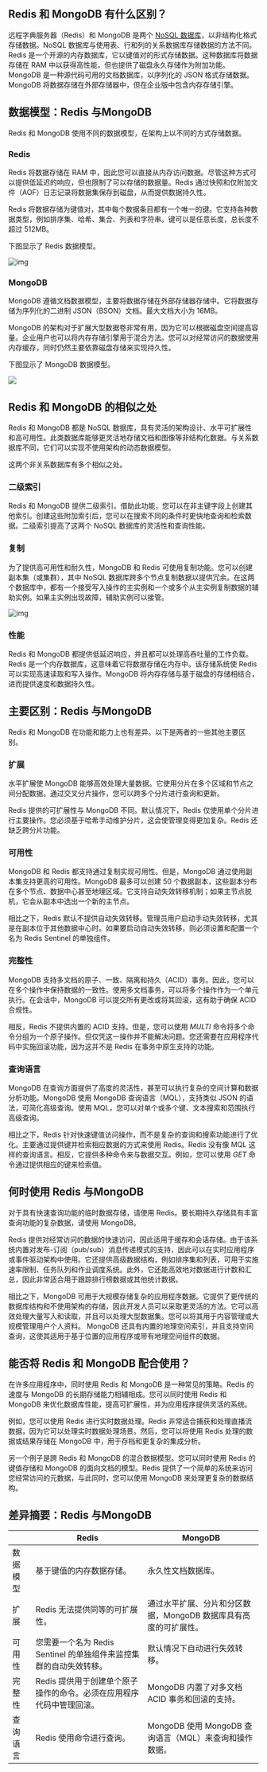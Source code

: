## Redis 和 MongoDB 有什么区别？

远程字典服务器（Redis）和 MongoDB 是两个 [NoSQL 数据库](https://aws.amazon.com/nosql/)，以非结构化格式存储数据。NoSQL 数据库与使用表、行和列的关系数据库存储数据的方法不同。Redis 是一个开源的内存数据库，它以键值对的形式存储数据。这种数据库将数据存储在 RAM 中以获得高性能，但也提供了磁盘永久存储作为附加功能。MongoDB 是一种源代码可用的文档数据库，以序列化的 JSON 格式存储数据。MongoDB 将数据存储在外部存储器中，但在企业版中包含内存存储引擎。

## 数据模型：Redis 与MongoDB

Redis 和 MongoDB 使用不同的数据模型，在架构上以不同的方式存储数据。 

### **Redis**

Redis 将数据存储在 RAM 中，因此您可以直接从内存访问数据。尽管这种方式可以提供低延迟的响应，但也限制了可以存储的数据量。Redis 通过快照和仅附加文件（AOF）日志记录将数据集保存到磁盘，从而提供数据持久性。 

Redis 将数据存储为键值对，其中每个数据条目都有一个唯一的键。它支持各种数据类型，例如排序集、哈希、集合、列表和字符串。键可以是任意长度，总长度不超过 512MB。

下图显示了 Redis 数据模型。

 ![img](https://raw.githubusercontent.com/PeipengWang/picture/master/mongdbexamDataModel.png)

### **MongoDB**

MongoDB 遵循文档数据模型，主要将数据存储在外部存储器存储中。它将数据存储为序列化的二进制 JSON（BSON）文档。最大文档大小为 16MB。

MongoDB 的架构对于扩展大型数据卷非常有用，因为它可以根据磁盘空间提高容量。企业用户也可以将内存存储引擎用于混合方法。您可以对经常访问的数据使用内存缓存，同时仍然主要依靠磁盘存储来实现持久性。

下图显示了 MongoDB 数据模型。

![](https://raw.githubusercontent.com/PeipengWang/picture/master/mongdbmongdbScaling-Amazon-DocumentDB-Part-1-a.png)

## Redis 和 MongoDB 的相似之处

Redis 和 MongoDB 都是 NoSQL 数据库，具有灵活的架构设计、水平可扩展性和高可用性。此类数据库能够更灵活地存储文档和图像等非结构化数据。与关系数据库不同，它们可以实现不使用架构的动态数据模型。

这两个非关系数据库有多个相似之处。

### **二级索引**

Redis 和 MongoDB 提供二级索引。借助此功能，您可以在非主键字段上创建其他索引。创建这些附加索引后，您可以在搜索不同的条件时更快地查询和检索数据。二级索引提高了这两个 NoSQL 数据库的灵活性和查询性能。

### **复制**

为了提供高可用性和耐久性，MongoDB 和 Redis 可使用复制功能。您可以创建副本集（或集群），其中 NoSQL 数据库跨多个节点复制数据以提供冗余。在这两个数据库中，都有一个接受写入操作的主实例和一个或多个从主实例复制数据的辅助实例。如果主实例出现故障，辅助实例可以接管。

 ![img](https://raw.githubusercontent.com/PeipengWang/picture/master/mongdbScaling-Amazon-DocumentDB-Part-1-a.png)

### **性能**

Redis 和 MongoDB 都提供低延迟响应，并且都可以处理高吞吐量的工作负载。Redis 是一个内存数据库，这意味着它将数据存储在内存中。该存储系统使 Redis 可以实现高速读取和写入操作。MongoDB 将内存存储与基于磁盘的存储相结合，进而提供速度和数据持久性。 

## 主要区别：Redis 与MongoDB

Redis 和 MongoDB 在功能和能力上也有差异。以下是两者的一些其他主要区别。

### **扩展**

水平扩展使 MongoDB 能够高效处理大量数据。它使用分片在多个区域和节点之间分配数据。通过交叉分片操作，您可以跨多个分片进行查询和更新。

Redis 提供的可扩展性与 MongoDB 不同。默认情况下，Redis 仅使用单个分片进行主要操作。您必须基于哈希手动维护分片，这会使管理变得更加复杂。Redis 还缺乏跨分片功能。 

### **可用性**

MongoDB 和 Redis 都支持通过复制实现可用性。但是，MongoDB 通过使用副本集支持更高的可用性。MongoDB 最多可以创建 50 个数据副本，这些副本分布在多个节点、数据中心甚至地理区域。它支持自动失效转移机制；如果主节点脱机，它会从副本中选出一个新的主节点。 

相比之下，Redis 默认不提供自动失效转移。管理员用户启动手动失效转移，尤其是在副本位于其他数据中心时。如果要启动自动失效转移，则必须设置和配置一个名为 Redis Sentinel 的单独组件。 

### **完整性**

MongoDB 支持多文档的原子、一致、隔离和持久（ACID）事务。因此，您可以在多个操作中保持数据的一致性。使用多文档事务，可以将多个操作作为一个单元执行。在会话中，MongoDB 可以提交所有更改或将其回滚，这有助于确保 ACID 合规性。

相反，Redis 不提供内置的 ACID 支持。但是，您可以使用 *MULTI* 命令将多个命令分组为一个原子操作。但仅凭这一操作并不能解决问题。您还需要在应用程序代码中实施回滚功能，因为这并不是 Redis 在事务中原生支持的功能。 

### **查询语言**

MongoDB 在查询方面提供了高度的灵活性，甚至可以执行复杂的空间计算和数据分析功能。MongoDB 使用 MongoDB 查询语言（MQL），支持类似 JSON 的语法，可简化高级查询。使用 MQL，您可以对单个或多个键、文本搜索和范围执行高级查询。 

相比之下，Redis 针对快速键值访问操作，而不是复杂的查询和搜索功能进行了优化。主要通过提供键并检索相应数据的方式来使用 Redis。Redis 没有像 MQL 这样的查询语言。相反，它提供多种命令来与数据交互。例如，您可以使用 *GET* 命令通过提供相应的键来检索值。 

## 何时使用 Redis 与MongoDB

对于具有快速查询功能的临时数据存储，请使用 Redis。要长期持久存储具有丰富查询功能的复杂数据，请使用 MongoDB。 

Redis 提供对经常访问的数据的快速访问，因此适用于缓存和会话存储。由于该系统内置对发布-订阅（pub/sub）消息传递模式的支持，因此可以在实时应用程序或事件驱动架构中使用。它还提供高级数据结构，例如排序集和列表，可用于实施速率限制、任务队列和作业调度系统。此外，它还能高效地对数据进行计数和汇总，因此非常适合用于跟踪排行榜数据或其他统计数据。

相比之下，MongoDB 可用于大规模存储复杂的应用程序数据。它提供了更传统的数据库结构和不使用架构的存储，因此开发人员可以采取更灵活的方法。它可以高效处理大量写入和读取，并且可以处理大型数据集。您可以将其用于内容管理或大规模管理用户个人资料。 MongoDB 还具有内置的地理空间索引，并且支持空间查询，这使其适用于基于位置的应用程序或带有地理空间组件的数据。

## 能否将 Redis 和 MongoDB 配合使用？

在许多应用程序中，同时使用 Redis 和 MongoDB 是一种常见的策略。Redis 的速度与 MongoDB 的长期存储能力相辅相成。您可以同时使用 Redis 和 MongoDB 来优化数据库性能，提高可扩展性，并为应用程序提供灵活的系统。

例如，您可以使用 Redis 进行实时数据处理。Redis 非常适合捕获和处理直播流数据，因为它可以处理实时数据处理场景。然后，您可以将使用 Redis 处理的数据或结果存储在 MongoDB 中，用于存档和更复杂的集成分析。

另一个例子是跨 Redis 和 MongoDB 的混合数据模型。您可以同时使用 Redis 的键值存储和 MongoDB 的面向文档的模型。Redis 提供了一个简单的系统来访问您经常访问的元数据，与此同时，您可以使用 MongoDB 来处理更复杂的数据结构。 

## 差异摘要：Redis 与MongoDB

|          | **Redis**                                                    | **MongoDB**                                                  |
| -------- | ------------------------------------------------------------ | ------------------------------------------------------------ |
| 数据模型 | 基于键值的内存数据存储。                                     | 永久性文档数据库。                                           |
| 扩展     | Redis 无法提供同等的可扩展性。                               | 通过水平扩展、分片和分区数据，MongoDB 数据库具有高度的可扩展性。 |
| 可用性   | 您需要一个名为 Redis Sentinel 的单独组件来监控集群的自动失效转移。 | 默认情况下自动进行失效转移。                                 |
| 完整性   | Redis 提供用于创建单个原子操作的命令。必须在应用程序代码中管理回滚。 | MongoDB 内置了对多文档 ACID 事务和回滚的支持。               |
| 查询语言 | Redis 使用命令进行查询。                                     | MongoDB 使用 MongoDB 查询语言（MQL）来查询和操作数据。       |